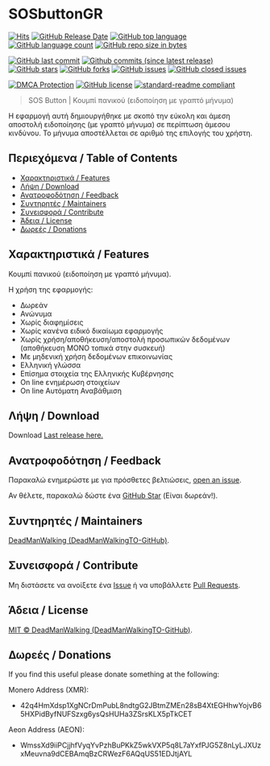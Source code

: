 # SOSbuttonGR

[![Hits](https://hits.sh/github.com/DeadManWalkingTO/SOSbuttonGR.svg?style=plastic&label=HitCount)](../../)
[![GitHub Release Date](https://img.shields.io/github/release-date-pre/DeadManWalkingTO/SOSbuttonGR.svg)](../../releases/latest)
[![GitHub top language](https://img.shields.io/github/languages/top/DeadManWalkingTO/SOSbuttonGR.svg)](../../)
[![GitHub language count](https://img.shields.io/github/languages/count/DeadManWalkingTO/SOSbuttonGR.svg)](../../)
[![GitHub repo size in bytes](https://img.shields.io/github/repo-size/DeadManWalkingTO/SOSbuttonGR.svg)](../../)

[![GitHub last commit](https://img.shields.io/github/last-commit/DeadManWalkingTO/SOSbuttonGR.svg)](../../)
[![Github commits (since latest release)](https://img.shields.io/github/commits-since/DeadManWalkingTO/SOSbuttonGR/latest.svg)](../../)
[![GitHub stars](https://img.shields.io/github/stars/DeadManWalkingTO/SOSbuttonGR.svg)](../../stargazers)
[![GitHub forks](https://img.shields.io/github/forks/DeadManWalkingTO/SOSbuttonGR.svg)](../../network)
[![GitHub issues](https://img.shields.io/github/issues/DeadManWalkingTO/SOSbuttonGR.svg)](../../issues)
[![GitHub closed issues](https://img.shields.io/github/issues-closed/DeadManWalkingTO/SOSbuttonGR.svg)](../../issues)

[![DMCA Protection](https://img.shields.io/badge/DMCA-Protected-brightgreen.svg)](https://www.dmca.com/Takedowns.aspx?r=m)
[![GitHub license](https://img.shields.io/github/license/DeadManWalkingTO/SOSbuttonGR.svg)](./LICENSE)
[![standard-readme compliant](https://img.shields.io/badge/readme%20style-standard-brightgreen.svg)](./README.md)

> SOS Button | Κουμπί πανικού (ειδοποίηση με γραπτό μήνυμα)

Η εφαρμογή αυτή δημιουργήθηκε με σκοπό την εύκολη και άμεση αποστολή ειδοποίησης (με γραπτό μήνυμα) σε περίπτωση άμεσου κινδύνου. Το μήνυμα αποστέλλεται σε αριθμό της επιλογής του χρήστη.

## Περιεχόμενα / Table of Contents

- [Χαρακτηριστικά / Features](#χαρακτηριστικά--features)
- [Λήψη / Download](#λήψη--download)
- [Ανατροφοδότηση / Feedback](#ανατροφοδότηση--feedback)
- [Συντηρητές / Maintainers](#συντηρητές--maintainers)
- [Συνεισφορά / Contribute](#συνεισφορά--contribute)
- [Άδεια / License](#άδεια--license)
- [Δωρεές / Donations](#δωρεές--donations)

## Χαρακτηριστικά / Features

Κουμπί πανικού (ειδοποίηση με γραπτό μήνυμα).

Η χρήση της εφαρμογής:
* Δωρεάν
* Ανώνυμα
* Χωρίς διαφημίσεις
* Χωρίς κανένα ειδικό δικαίωμα εφαρμογής
* Χωρίς χρήση/αποθήκευση/αποστολή προσωπικών δεδομένων (αποθήκευση ΜΟΝΟ τοπικά στην συσκευή)
* Με μηδενική χρήση δεδομένων επικοινωνίας
* Ελληνική γλώσσα
* Επίσημα στοιχεία της Ελληνικής Κυβέρνησης
* On line ενημέρωση στοιχείων
* On line Αυτόματη Αναβάθμιση

## Λήψη / Download

Download [Last release here.](../../releases/latest)

## Ανατροφοδότηση / Feedback

Παρακαλώ ενημερώστε με για πρόσθετες βελτιώσεις, [open an issue](../../issues).

Αν θέλετε, παρακαλώ δώστε ένα [GitHub Star](../../stargazers) (Είναι δωρεάν!).

## Συντηρητές / Maintainers

[DeadManWalking (DeadManWalkingTO-GitHub)](https://github.com/DeadManWalkingTO).

## Συνεισφορά / Contribute

Μη διστάσετε να ανοίξετε ένα [Issue](../../issues/new) ή να υποβάλλετε [Pull Requests](../../pulls).

## Άδεια / License

[MIT © DeadManWalking (DeadManWalkingTO-GitHub)](./LICENSE).

## Δωρεές / Donations

If you find this useful please donate something at the following:

Monero Address (XMR):
* 42q4HmXdsp1XgNCrDmPubL8ndtgG2JBtmZMEn28sB4XtEGHhwYojvB65HXPidByfNUFSzxg6ysQsHUHa3ZSrsKLX5pTkCET

Aeon Address (AEON):
* WmssXd9iiPCjjhfVyqYvPzhBuPKkZ5wkVXP5q8L7aYxfPJG5Z8nLyLJXUzxMeuvna9dCEBAmqBzCRWezF6AQqUS51EDJtjAYL


